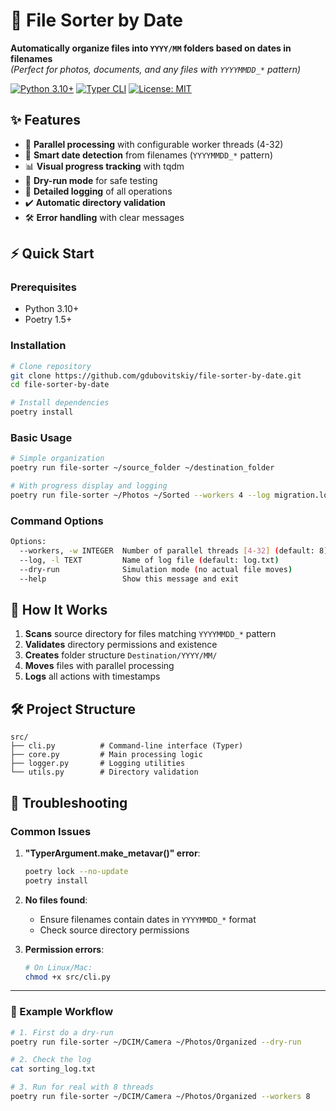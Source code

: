 # 📂 File Sorter by Date

**Automatically organize files into `YYYY/MM` folders based on dates in filenames**  
*(Perfect for photos, documents, and any files with `YYYYMMDD_*` pattern)*

[![Python 3.10+](https://img.shields.io/badge/python-3.10+-blue.svg)](https://www.python.org/downloads/)
[![Typer CLI](https://img.shields.io/badge/CLI-Typer-FF4785)](https://typer.tiangolo.com/)
[![License: MIT](https://img.shields.io/badge/License-MIT-yellow.svg)](https://opensource.org/licenses/MIT)

## ✨ Features

- 🚀 **Parallel processing** with configurable worker threads (4-32)
- 📅 **Smart date detection** from filenames (`YYYYMMDD_*` pattern)
- 📊 **Visual progress tracking** with tqdm
- 🧪 **Dry-run mode** for safe testing
- 📝 **Detailed logging** of all operations
- ✔️ **Automatic directory validation**
- 🛠️ **Error handling** with clear messages

## ⚡ Quick Start

### Prerequisites
- Python 3.10+
- Poetry 1.5+

### Installation
```bash
# Clone repository
git clone https://github.com/gdubovitskiy/file-sorter-by-date.git
cd file-sorter-by-date

# Install dependencies
poetry install
```

### Basic Usage
```bash
# Simple organization
poetry run file-sorter ~/source_folder ~/destination_folder

# With progress display and logging
poetry run file-sorter ~/Photos ~/Sorted --workers 4 --log migration.log
```

### Command Options
```bash
Options:
  --workers, -w INTEGER  Number of parallel threads [4-32] (default: 8)
  --log, -l TEXT         Name of log file (default: log.txt)
  --dry-run              Simulation mode (no actual file moves)
  --help                 Show this message and exit
```

## 🧠 How It Works

1. **Scans** source directory for files matching `YYYYMMDD_*` pattern
2. **Validates** directory permissions and existence
3. **Creates** folder structure `Destination/YYYY/MM/`
4. **Moves** files with parallel processing
5. **Logs** all actions with timestamps

## 🛠️ Project Structure

```
src/
├── cli.py          # Command-line interface (Typer)
├── core.py         # Main processing logic
├── logger.py       # Logging utilities
└── utils.py        # Directory validation
```

## 🐛 Troubleshooting

### Common Issues
1. **"TyperArgument.make_metavar()" error**:
   ```bash
   poetry lock --no-update
   poetry install
   ```

2. **No files found**:
   - Ensure filenames contain dates in `YYYYMMDD_*` format
   - Check source directory permissions

3. **Permission errors**:
   ```bash
   # On Linux/Mac:
   chmod +x src/cli.py
   ```

---

### 🎯 Example Workflow

```bash
# 1. First do a dry-run
poetry run file-sorter ~/DCIM/Camera ~/Photos/Organized --dry-run

# 2. Check the log
cat sorting_log.txt

# 3. Run for real with 8 threads
poetry run file-sorter ~/DCIM/Camera ~/Photos/Organized --workers 8
```